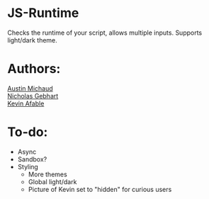 # JS-Runtime

Checks the runtime of your script, allows multiple inputs.
Supports light/dark theme.

# Authors:

[Austin Michaud](https://foobar404.dev)<br>
[Nicholas Gebhart](https://github.com/gebhartn)  
[Kevin Afable](https://github.com/Vyraal1)

# To-do:

- Async
- Sandbox?
- Styling
  - More themes
  - Global light/dark
  - Picture of Kevin set to "hidden" for curious users
